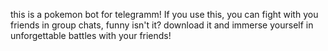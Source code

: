 this is a pokemon bot for telegramm! If you use this, you can fight with you friends in group chats, funny isn't it?
download it and immerse yourself in unforgettable battles with your friends!
